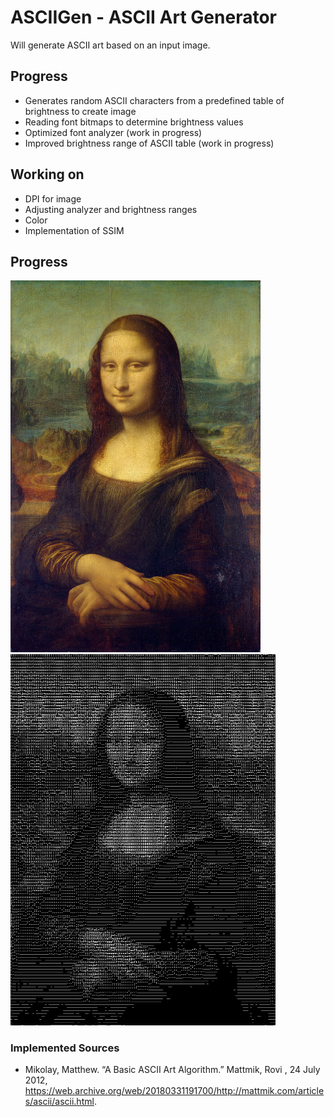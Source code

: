 # ASCIIGen - ASCII Art Generator
Will generate ASCII art based on an input image.

## Progress
* Generates random ASCII characters from a predefined table of brightness to create image
* Reading font bitmaps to determine brightness values
* Optimized font analyzer (work in progress)
* Improved brightness range of ASCII table (work in progress)

## Working on
* DPI for image
* Adjusting analyzer and brightness ranges
* Color
* Implementation of SSIM

## Progress
<img src="https://raw.githubusercontent.com/392781/ASCIIGen/master/src/mona1.png" width="400"/> <img src="https://raw.githubusercontent.com/392781/ASCIIGen/master/src/ASCIImona1.jpg" width="424"/> 

### Implemented Sources
* Mikolay, Matthew. “A Basic ASCII Art Algorithm.” Mattmik, Rovi , 24 July 2012, https://web.archive.org/web/20180331191700/http://mattmik.com/articles/ascii/ascii.html.
